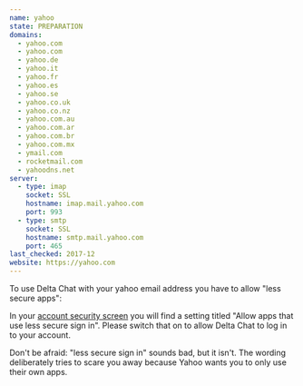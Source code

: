 ```yaml
---
name: yahoo
state: PREPARATION
domains: 
  - yahoo.com
  - yahoo.com
  - yahoo.de
  - yahoo.it
  - yahoo.fr
  - yahoo.es
  - yahoo.se
  - yahoo.co.uk
  - yahoo.co.nz
  - yahoo.com.au
  - yahoo.com.ar
  - yahoo.com.br
  - yahoo.com.mx
  - ymail.com
  - rocketmail.com
  - yahoodns.net
server:
  - type: imap
    socket: SSL
    hostname: imap.mail.yahoo.com
    port: 993
  - type: smtp
    socket: SSL
    hostname: smtp.mail.yahoo.com
    port: 465
last_checked: 2017-12
website: https://yahoo.com
---
```


To use Delta Chat with your yahoo email address you have to allow "less secure apps":

In your [account security screen](https://login.yahoo.com/account/security) you will find a setting titled "Allow apps that use less secure sign in". Please switch that on to allow Delta Chat to log in to your account.

Don't be afraid: "less secure sign in" sounds bad, but it isn't. The wording deliberately tries to scare you away because Yahoo wants you to only use their own apps.
